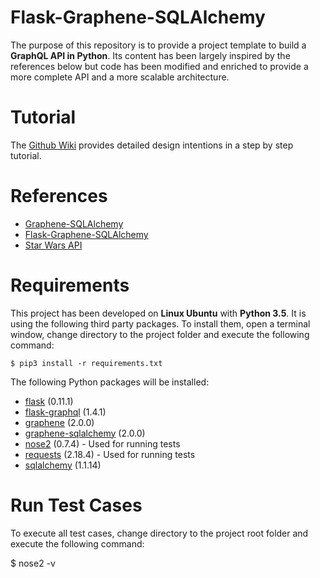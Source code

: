 # Flask-Graphene-SQLAlchemy
The purpose of this repository is to provide a project template to build a **GraphQL API in Python**. Its content has been largely inspired by the references below but code has been modified and enriched to provide a more complete API and a more scalable architecture.

# Tutorial
The [Github Wiki](https://github.com/alexisrolland/flask-graphene-sqlalchemy/wiki) provides detailed design intentions in a step by step tutorial.

# References
* [Graphene-SQLAlchemy](http://docs.graphene-python.org/projects/sqlalchemy/en/latest)
* [Flask-Graphene-SQLAlchemy](https://github.com/Getmrahul/Flask-Graphene-SQLAlchemy)
* [Star Wars API](https://swapi.co)

# Requirements
This project has been developed on **Linux Ubuntu** with **Python 3.5**. It is using the following third party packages. To install them, open a terminal window, change directory to the project folder and execute the following command:

`$ pip3 install -r requirements.txt`

The following Python packages will be installed:
* [flask](http://flask.pocoo.org) (0.11.1)
* [flask-graphql](https://pypi.python.org/pypi/Flask-GraphQL) (1.4.1)
* [graphene](http://graphene-python.org) (2.0.0)
* [graphene-sqlalchemy](https://pypi.python.org/pypi/graphene-sqlalchemy/2.0.0) (2.0.0)
* [nose2](http://nose2.readthedocs.io/en/latest/) (0.7.4) - Used for running tests
* [requests](http://docs.python-requests.org/en/master/) (2.18.4) - Used for running tests
* [sqlalchemy](https://www.sqlalchemy.org) (1.1.14)

# Run Test Cases
To execute all test cases, change directory to the project root folder and execute the following command:

$ nose2 -v
